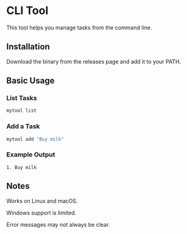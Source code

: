 # CLI Tool

This tool helps you manage tasks from the command line.

## Installation
Download the binary from the releases page and add it to your PATH.

## Basic Usage

### List Tasks

```bash
mytool list
```

### Add a Task
```bash
mytool add "Buy milk"
```
### Example Output
```
1. Buy milk
```

## Notes

Works on Linux and macOS.

Windows support is limited.

Error messages may not always be clear.
